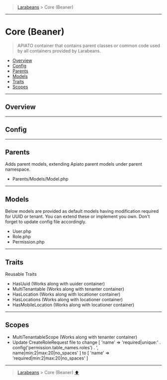 > [Larabeans](README.md) > Core (Beaner)

---

# Core (Beaner)

> APIATO container that contains parent classes or common code used by all containers provided by Larabeans.

* [Overview](#overview)
* [Config](#config)
* [Parents](#parents)
* [Models](#models)
* [Traits](#traits)
* [Scopes](#scopes)

---

## Overview

---

## Config

---

## Parents

Adds parent models, extending Apiato parent models under parent namespace.

- Parents/Models/Model.php

---

## Models

Below models are provided as default models having modification required for UUID or tenant. You can extend these or
implement you own. Don't forget to update config file accordingly.

- User.php
- Role.php
- Permission.php

---

## Traits

Reusable Traits

- HasUuid (Works along with uuider container)
- MultiTenantable (Works along with tenanter container)
- HasLocation (Works along with locationer container)
- HasLocations (Works along with locationer container)
- HasMobileLocation (Works along with locationer container)

---

## Scopes

- MultiTenantableScope (Works along with tenanter container)
- Update CreateRoleRequest file to change [ 'name' => 'required|unique:' . config('permission.table_names.roles') . ',
  name|min:2|max:20|no_spaces' ] to [ 'name' => 'required|min:2|max:20|no_spaces' ]

---
> [Larabeans](README.md) > Core (Beaner) [⬆](#uuider)
